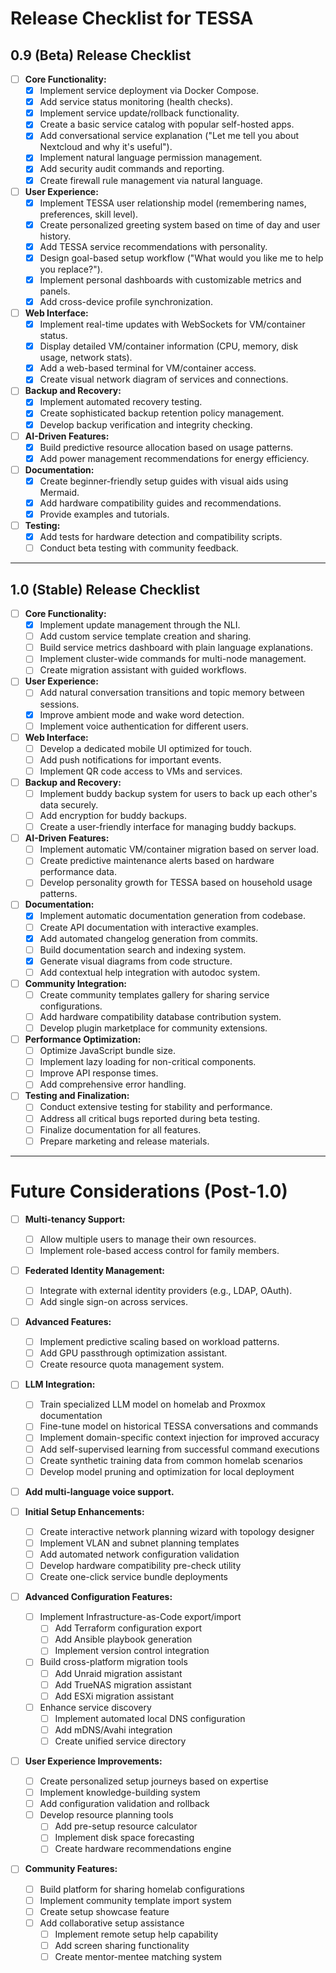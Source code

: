 # Release Checklist for TESSA

## 0.9 (Beta) Release Checklist
- [ ] **Core Functionality:**
  - [X] Implement service deployment via Docker Compose.
  - [X] Add service status monitoring (health checks).
  - [X] Implement service update/rollback functionality.
  - [X] Create a basic service catalog with popular self-hosted apps.
  - [X] Add conversational service explanation ("Let me tell you about Nextcloud and why it's useful").
  - [X] Implement natural language permission management.
  - [X] Add security audit commands and reporting.
  - [X] Create firewall rule management via natural language.

- [ ] **User Experience:**
  - [X] Implement TESSA user relationship model (remembering names, preferences, skill level).
  - [X] Create personalized greeting system based on time of day and user history.
  - [X] Add TESSA service recommendations with personality.
  - [X] Design goal-based setup workflow ("What would you like me to help you replace?").
  - [X] Implement personal dashboards with customizable metrics and panels.
  - [X] Add cross-device profile synchronization.

- [ ] **Web Interface:**
  - [X] Implement real-time updates with WebSockets for VM/container status.
  - [X] Display detailed VM/container information (CPU, memory, disk usage, network stats).
  - [X] Add a web-based terminal for VM/container access.
  - [X] Create visual network diagram of services and connections.

- [ ] **Backup and Recovery:**
  - [X] Implement automated recovery testing.
  - [X] Create sophisticated backup retention policy management.
  - [X] Develop backup verification and integrity checking.

- [ ] **AI-Driven Features:**
  - [X] Build predictive resource allocation based on usage patterns.
  - [X] Add power management recommendations for energy efficiency.

- [ ] **Documentation:**
  - [X] Create beginner-friendly setup guides with visual aids using Mermaid.
  - [X] Add hardware compatibility guides and recommendations.
  - [X] Provide examples and tutorials.

- [ ] **Testing:**
  - [X] Add tests for hardware detection and compatibility scripts.
  - [ ] Conduct beta testing with community feedback.

---

## 1.0 (Stable) Release Checklist
- [ ] **Core Functionality:**
  - [X] Implement update management through the NLI.
  - [ ] Add custom service template creation and sharing.
  - [ ] Build service metrics dashboard with plain language explanations.
  - [ ] Implement cluster-wide commands for multi-node management.
  - [ ] Create migration assistant with guided workflows.

- [ ] **User Experience:**
  - [ ] Add natural conversation transitions and topic memory between sessions.
  - [X] Improve ambient mode and wake word detection.
  - [ ] Implement voice authentication for different users.

- [ ] **Web Interface:**
  - [ ] Develop a dedicated mobile UI optimized for touch.
  - [ ] Add push notifications for important events.
  - [ ] Implement QR code access to VMs and services.

- [ ] **Backup and Recovery:**
  - [ ] Implement buddy backup system for users to back up each other's data securely.
  - [ ] Add encryption for buddy backups.
  - [ ] Create a user-friendly interface for managing buddy backups.

- [ ] **AI-Driven Features:**
  - [ ] Implement automatic VM/container migration based on server load.
  - [ ] Create predictive maintenance alerts based on hardware performance data.
  - [ ] Develop personality growth for TESSA based on household usage patterns.

- [ ] **Documentation:**
  - [X] Implement automatic documentation generation from codebase.
  - [ ] Create API documentation with interactive examples.
  - [X] Add automated changelog generation from commits.
  - [ ] Build documentation search and indexing system.
  - [X] Generate visual diagrams from code structure.
  - [ ] Add contextual help integration with autodoc system.

- [ ] **Community Integration:**
  - [ ] Create community templates gallery for sharing service configurations.
  - [ ] Add hardware compatibility database contribution system.
  - [ ] Develop plugin marketplace for community extensions.

- [ ] **Performance Optimization:**
  - [ ] Optimize JavaScript bundle size.
  - [ ] Implement lazy loading for non-critical components.
  - [ ] Improve API response times.
  - [ ] Add comprehensive error handling.

- [ ] **Testing and Finalization:**
  - [ ] Conduct extensive testing for stability and performance.
  - [ ] Address all critical bugs reported during beta testing.
  - [ ] Finalize documentation for all features.
  - [ ] Prepare marketing and release materials.

---

# Future Considerations (Post-1.0)
- [ ] **Multi-tenancy Support:**
  - [ ] Allow multiple users to manage their own resources.
  - [ ] Implement role-based access control for family members.

- [ ] **Federated Identity Management:**
  - [ ] Integrate with external identity providers (e.g., LDAP, OAuth).
  - [ ] Add single sign-on across services.

- [ ] **Advanced Features:**
  - [ ] Implement predictive scaling based on workload patterns.
  - [ ] Add GPU passthrough optimization assistant.
  - [ ] Create resource quota management system.

- [ ] **LLM Integration:**
  - [ ] Train specialized LLM model on homelab and Proxmox documentation
  - [ ] Fine-tune model on historical TESSA conversations and commands
  - [ ] Implement domain-specific context injection for improved accuracy
  - [ ] Add self-supervised learning from successful command executions
  - [ ] Create synthetic training data from common homelab scenarios
  - [ ] Develop model pruning and optimization for local deployment

- [ ] **Add multi-language voice support.**

- [ ] **Initial Setup Enhancements:**
  - [ ] Create interactive network planning wizard with topology designer
  - [ ] Implement VLAN and subnet planning templates
  - [ ] Add automated network configuration validation
  - [ ] Develop hardware compatibility pre-check utility
  - [ ] Create one-click service bundle deployments

- [ ] **Advanced Configuration Features:**
  - [ ] Implement Infrastructure-as-Code export/import
    - [ ] Add Terraform configuration export
    - [ ] Add Ansible playbook generation
    - [ ] Implement version control integration
  - [ ] Build cross-platform migration tools
    - [ ] Add Unraid migration assistant
    - [ ] Add TrueNAS migration assistant
    - [ ] Add ESXi migration assistant
  - [ ] Enhance service discovery
    - [ ] Implement automated local DNS configuration
    - [ ] Add mDNS/Avahi integration
    - [ ] Create unified service directory

- [ ] **User Experience Improvements:**
  - [ ] Create personalized setup journeys based on expertise
  - [ ] Implement knowledge-building system
  - [ ] Add configuration validation and rollback
  - [ ] Develop resource planning tools
    - [ ] Add pre-setup resource calculator
    - [ ] Implement disk space forecasting
    - [ ] Create hardware recommendations engine

- [ ] **Community Features:**
  - [ ] Build platform for sharing homelab configurations
  - [ ] Implement community template import system
  - [ ] Create setup showcase feature
  - [ ] Add collaborative setup assistance
    - [ ] Implement remote setup help capability
    - [ ] Add screen sharing functionality
    - [ ] Create mentor-mentee matching system
